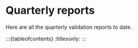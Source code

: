 # Quarterly reports

Here are all the quarterly validation reports to date.

:::{tableofcontents}
:titlesonly:
:::
